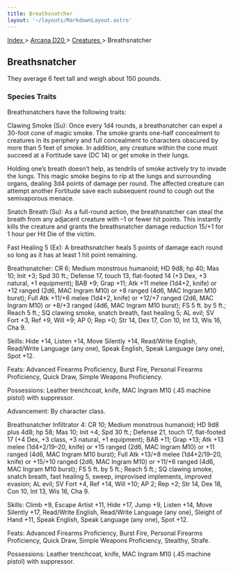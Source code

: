```yaml
---
title: Breathsnatcher
layout: '~/layouts/MarkdownLayout.astro'
---
```


[ Index ](/) > [ Arcana D20 ](/arcana.d20.srd) > [ Creatures ](/arcana.d20.srd/creatures) > Breathsnatcher

##  Breathsnatcher

They average 6 feet tall and weigh about 150 pounds.

###  Species Traits

Breathsnatchers have the following traits:

Clawing Smoke (Su): Once every 1d4 rounds, a breathsnatcher can expel a
30-foot cone of magic smoke. The smoke grants one-half concealment to
creatures in its periphery and full concealment to characters obscured by more
than 5 feet of smoke. In addition, any creature within the cone must succeed
at a Fortitude save (DC 14) or get smoke in their lungs.

Holding one’s breath doesn’t help, as tendrils of smoke actively try to invade
the lungs. This magic smoke begins to rip at the lungs and surrounding organs,
dealing 3d4 points of damage per round. The affected creature can attempt
another Fortitude save each subsequent round to cough out the semivaporous
menace.

Snatch Breath (Su): As a full-round action, the breathsnatcher can steal the
breath from any adjacent creature with –1 or fewer hit points. This instantly
kills the creature and grants the breathsnatcher damage reduction 15/+1 for 1
hour per Hit Die of the victim.

Fast Healing 5 (Ex): A breathsnatcher heals 5 points of damage each round so
long as it has at least 1 hit point remaining.

Breathsnatcher: CR 6; Medium monstrous humanoid; HD 9d8; hp 40; Mas 10; Init
+3; Spd 30 ft.; Defense 17, touch 13, flat-footed 14 (+3 Dex, +3 natural, +1
equipment); BAB +9; Grap +11; Atk +11 melee (1d4+2, knife) or +12 ranged (2d6,
MAC Ingram M10) or +8 ranged (4d6, MAC Ingram M10 burst); Full Atk +11/+6
melee (1d4+2, knife) or +12/+7 ranged (2d6, MAC Ingram M10) or +8/+3 ranged
(4d6, MAC Ingram M10 burst); FS 5 ft. by 5 ft.; Reach 5 ft.; SQ clawing smoke,
snatch breath, fast healing 5; AL evil; SV Fort +3, Ref +9, Will +9; AP 0; Rep
+0; Str 14, Dex 17, Con 10, Int 13, Wis 16, Cha 9.

Skills: Hide +14, Listen +14, Move Silently +14, Read/Write English,
Read/Write Language (any one), Speak English, Speak Language (any one), Spot
+12.

Feats: Advanced Firearms Proficiency, Burst Fire, Personal Firearms
Proficiency, Quick Draw, Simple Weapons Proficiency.

Possessions: Leather trenchcoat, knife, MAC Ingram M10 (.45 machine pistol)
with suppressor.

Advancement: By character class.

Breathsnatcher Infiltrator 4: CR 10; Medium monstrous humanoid; HD 9d8 plus
4d8; hp 58; Mas 10; Init +4; Spd 30 ft.; Defense 21, touch 17, flat-footed 17
(+4 Dex, +3 class, +3 natural, +1 equipment); BAB +11; Grap +13; Atk +13 melee
(1d4+2/19–20, knife) or +15 ranged (2d6, MAC Ingram M10) or +11 ranged (4d6,
MAC Ingram M10 burst); Full Atk +13/+8 melee (1d4+2/19–20, knife) or +15/+10
ranged (2d6, MAC Ingram M10) or +11/+6 ranged (4d6, MAC Ingram M10 burst); FS
5 ft. by 5 ft.; Reach 5 ft.; SQ clawing smoke, snatch breath, fast healing 5,
sweep, improvised implements, improved evasion; AL evil; SV Fort +4, Ref +14,
Will +10; AP 2; Rep +2; Str 14, Dex 18, Con 10, Int 13, Wis 16, Cha 9.

Skills: Climb +9, Escape Artist +11, Hide +17, Jump +9, Listen +14, Move
Silently +17, Read/Write English, Read/Write Language (any one), Sleight of
Hand +11, Speak English, Speak Language (any one), Spot +12.

Feats: Advanced Firearms Proficiency, Burst Fire, Personal Firearms
Proficiency, Quick Draw, Simple Weapons Proficiency, Stealthy, Strafe.

Possessions: Leather trenchcoat, knife, MAC Ingram M10 (.45 machine pistol)
with suppressor.

